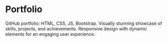 # Portfolio
GitHub portfolio: HTML, CSS, JS, Bootstrap. Visually stunning showcase of skills, projects, and achievements. Responsive design with dynamic elements for an engaging user experience.
